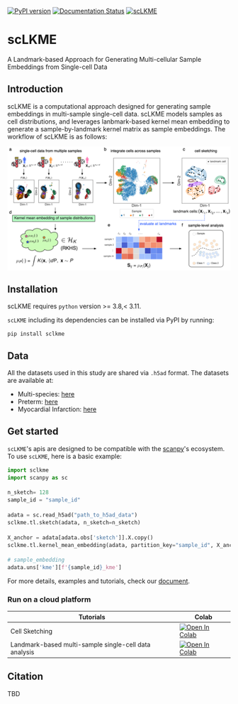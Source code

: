 [![PyPI version](https://badge.fury.io/py/sclkme.svg)](https://badge.fury.io/py/sclkme)
[![Documentation Status](https://readthedocs.org/projects/sclkme/badge/?version=latest)](https://sclkme.readthedocs.io/en/latest/?badge=latest)
[![scLKME](https://github.com/CompCy-lab/scLKME/actions/workflows/ci.yml/badge.svg)](https://github.com/CompCy-lab/scLKME/actions/workflows/ci.yml)


# scLKME
A Landmark-based Approach for Generating Multi-cellular Sample Embeddings from Single-cell Data

## Introduction

scLKME is a computational approach designed for generating sample embeddings in multi-sample single-cell data. scLKME models samples as cell distributions, and leverages lanbmark-based kernel mean embedding to generate a sample-by-landmark kernel matrix as sample embeddings. The workflow of scLKME is as follows:

<p align="center">
<img align="middle" src="./docs/_static/img/scLKME_workflow.png" alt="scLKME workflow figure" width="800px" />
</p>



## Installation

scLKME requires `python` version >= 3.8,< 3.11.

 `scLKME` including its dependencies can be installed via PyPI by running:

```shell
pip install sclkme
```

## Data

All the datasets used in this study are shared via `.h5ad` format. The datasets are available at:

- Multi-species: [here](https://drive.google.com/file/d/1dAWzdNHo7pyt7y-xr7M-pGkVsTGF8aEQ/view?usp=drive_link)
- Preterm: [here](https://drive.google.com/file/d/1vRKvU2kHQ464XnA9uRO-mRHH3UuNgGi3/view?usp=drive_link)
- Myocardial Infarction: [here](https://drive.google.com/file/d/1Hf6sXg40D4fgz9cb9P0kDXimM8YOdE3m/view?usp=drive_link)


## Get started

`scLKME`'s apis are designed to be compatible with the [scanpy](https://github.com/scverse/scanpy)'s ecosystem. To use `scLKME`, here is a basic example: 

```python
import sclkme
import scanpy as sc

n_sketch= 128
sample_id = "sample_id"

adata = sc.read_h5ad("path_to_h5ad_data")
sclkme.tl.sketch(adata, n_sketch=n_sketch)

X_anchor = adata[adata.obs['sketch']].X.copy()
sclkme.tl.kernel_mean_embedding(adata, partition_key="sample_id", X_anchor=X_anchor)

# sample_embedding
adata.uns['kme'][f'{sample_id}_kme']
```

For more details, examples and tutorials, check our [document](http://sclkme.readthedocs.io/).



### Run on a cloud platform

| Tutorials                                             | Colab                                                        |
| ----------------------------------------------------- | ------------------------------------------------------------ |
| Cell Sketching                                        | <a target="_blank" href="https://colab.research.google.com/github/CompCy-lab/scLKME/blob/main/docs/notebooks/tutorials/tutorial_cell_sketching.ipynb"> <img src="https://colab.research.google.com/assets/colab-badge.svg" alt="Open In Colab"/> </a> |
| Landmark-based multi-sample single-cell data analysis | <a target="_blank" href="https://colab.research.google.com/github/CompCy-lab/scLKME/blob/main/notebooks/preterm_analysis/kme_analysis.ipynb">  <img src="https://colab.research.google.com/assets/colab-badge.svg" alt="Open In Colab"/></a> |                                                             |



## Citation

TBD
